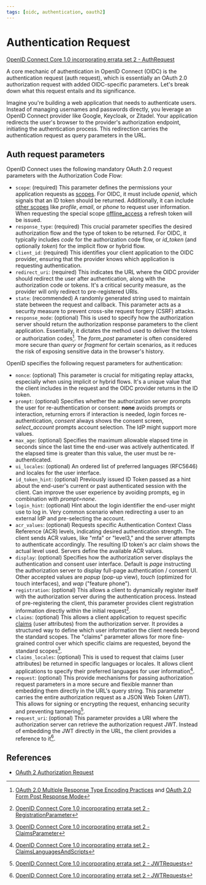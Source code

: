 ```yaml
---
tags: [oidc, authentication, oauth2]
---
```


# Authentication Request

[OpenID Connect Core 1.0 incorporating errata set 2 - AuthRequest](https://openid.net/specs/openid-connect-core-1_0.html#AuthRequest)

A core mechanic of authentication in OpenID Connect (OIDC) is the authentication request (auth request), which is essentially an OAuth 2.0 authorization request with added OIDC-specific parameters. Let's break down what this request entails and its significance.

Imagine you're building a web application that needs to authenticate users.
Instead of managing usernames and passwords directly, you leverage an OpenID Connect provider like Google, Keycloak, or Zitadel.
Your application redirects the user's browser to the provider's authorization endpoint, initiating the authentication process.
This redirection carries the authentication request as query parameters in the URL.

## Auth request parameters

OpenID Connect uses the following mandatory OAuth 2.0 request parameters with the Authorization Code Flow:

* `scope`: (required) This parameter defines the permissions your application requests as [scopes](9-standard-openid-connect-scopes.md). For OIDC, it must include *openid*, which signals that an ID token should be returned. Additionally, it can include [other scopes](9-standard-openid-connect-scopes.md) like *profile*, *email*, or *phone* to request user information. When requesting the special scope [offline_access](17-offline-access.md) a refresh token will be issued.
* `response_type`: (required) This crucial parameter specifies the desired authorization flow and the type of token to be returned. For OIDC, it typically includes *code* for the authorization code flow, or *id_token* (and optionally *token*) for the implicit flow or hybrid flow.
* `client_id`: (required) This identifies your client application to the OIDC provider, ensuring that the provider knows which application is requesting authentication.
* `redirect_uri`: (required) This indicates the URL where the OIDC provider should redirect the user after authentication, along with the authorization code or tokens. It's a critical security measure, as the provider will only redirect to pre-registered URIs.
* `state`: (recommended) A randomly generated string used to maintain state between the request and callback. This parameter acts as a security measure to prevent cross-site request forgery (CSRF) attacks.
* `response_mode`: (optional) This is used to specify how the authorization server should return the authorization response parameters to the client application. Essentially, it dictates the method used to deliver the tokens or authorization codes[^1]. The *form_post* parameter is often considered more secure than *query* or *fragment* for certain scenarios, as it reduces the risk of exposing sensitive data in the browser's history.

OpenID specifies the following request parameters for authentication:

* `nonce`: (optional) This parameter is crucial for mitigating replay attacks, especially when using implicit or hybrid flows. It's a unique value that the client includes in the request and the OIDC provider returns in the ID token.
* `prompt`: (optional) Specifies whether the authorization server prompts the user for re-authentication or consent: **none** avoids prompts or interaction, returning errors if interaction is needed, *login* forces re-authentication, *consent* always shows the consent screen, *select_account* prompts account selection. The IdP might support more values.
* `max_age`: (optional) Specifies the maximum allowable elapsed time in seconds since the last time the end-user was actively authenticated. If the elapsed time is greater than this value, the user must be re-authenticated.
* `ui_locales`: (optional) An ordered list of preferred languages (RFC5646) and locales for the user interface.
* `id_token_hint`: (optional) Previously issued ID Token passed as a hint about the end-user's current or past authenticated session with the client. Can improve the user experience by avoiding prompts, eg in combination with *prompt=none*.
* `login_hint`: (optional) Hint about the login identifier the end-user might use to log in. Very common scenario when redirecting a user to an external IdP and pre-selecting the account.
* `acr_values`: (optional) Requests specific Authentication Context Class Reference (ACR) levels, indicating desired authentication strength. The client sends ACR values, like "mfa" or "level3," and the server attempts to authenticate accordingly. The resulting ID token's acr claim shows the actual level used. Servers define the available ACR values.
* `display`: (optional) Specifies how the authorization server displays the authentication and consent user interface. Default is *page* instructing the authorization server to display full-page authentication / consent UI. Other accepted values are *popup* (pop-up view), *touch* (optimized for touch interfaces), and *wap* ("feature phone").
* `registration`: (optional) This allows a client to dynamically register itself with the authorization server during the authentication process. Instead of pre-registering the client, this parameter provides client registration information directly within the initial request[^2].
* `claims`: (optional) This allows a client application to request specific [claims](10-standard-claims.mdx) (user attributes) from the authorization server. It provides a structured way to define which user information the client needs beyond the standard scopes. The "claims" parameter allows for more fine-grained control over which specific claims are requested, beyond the standard scopes[^3].
* `claims_locales`: (optional) This is used to request that claims (user attributes) be returned in specific languages or locales. It allows client applications to specify their preferred languages for user information[^4].
* `request`: (optional) This provide mechanisms for passing authorization request parameters in a more secure and flexible manner than embedding them directly in the URL's query string. This parameter carries the entire authorization request as a JSON Web Token (JWT). This allows for signing or encrypting the request, enhancing security and preventing tampering[^5].
* `request_uri`: (optional) This parameter provides a URI where the authorization server can retrieve the authorization request JWT. Instead of embedding the JWT directly in the URL, the client provides a reference to it[^5].

## References

* [OAuth 2 Authorization Request](https://datatracker.ietf.org/doc/html/rfc6749#section-4.1.1)

[^1]: [OAuth 2.0 Multiple Response Type Encoding Practices](https://openid.net/specs/oauth-v2-multiple-response-types-1_0.html) and [OAuth 2.0 Form Post Response Mode](https://openid.net/specs/oauth-v2-form-post-response-mode-1_0.html)  
[^2]: [OpenID Connect Core 1.0 incorporating errata set 2 - RegistrationParameter](https://openid.net/specs/openid-connect-core-1_0.html#RegistrationParameter)
[^3]: [OpenID Connect Core 1.0 incorporating errata set 2 - ClaimsParameter](https://openid.net/specs/openid-connect-core-1_0.html#ClaimsParameter)  
[^4]: [OpenID Connect Core 1.0 incorporating errata set 2 - ClaimsLanguagesAndScripts](https://openid.net/specs/openid-connect-core-1_0.html#ClaimsLanguagesAndScripts)  
[^5]: [OpenID Connect Core 1.0 incorporating errata set 2 - JWTRequests](https://openid.net/specs/openid-connect-core-1_0.html#JWTRequests)
